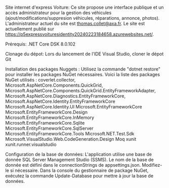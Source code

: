 Site internet d'express Voiture:
Ce site propose une interface publique et un accès administrateur pour la gestion des véhicules (ajout/modifications/suppresion véhicules, réparations, annonce, photos).
L'administrateur actuel du site est thomas.collet@axa.fr.
Le site est actuellement publié sur https://p5expressvoituresidentity20240223184658.azurewebsites.net/.

Prérequis: 
.NET Core DSK 8.0.102

Clonage du dépot:
Lors du lancement de l'IDE Visual Studio, cloner le dépot Git

Installation des packages Nuggets : 
Utilisez la commande "dotnet restore" pour installer les packages NuGet nécessaires. Voici la liste des packages NuGet utilisés :
coverlet.collector, 
Microsoft.AspNetCore.Components.QuickGrid, 
Microsoft.AspNetCore.Components.QuickGrid.EntityFrameworkAdapter, 
Microsoft.AspNetCore.Diagnostics.EntityFrameworkCore, 
Microsoft.AspNetCore.Identity.EntityFrameworkCore
Microsoft.AspNetCore.Identity.UI
Microsoft.EntityFrameworkCore
Microsoft.EntityFrameworkCore.Design
Microsoft.EntityFrameworkCore.InMemory
Microsoft.EntityFrameworkCore.Sqlite
Microsoft.EntityFrameworkCore.SqlServer
Microsoft.EntityFrameworkCore.Tools
Microsoft.NET.Test.Sdk
Microsoft.VisualStudio.Web.CodeGeneration.Design
Moq
xunit
xunit.runner.visualstudio

Configuration de la base de données:
L'application utilise une base de donnée SQL Server Management Studio (SSMS). Le nom de la base de donnée est défini dans le connectionStrings de appsettings.json. Modifiez-le si nécessaire.
Dans la console du gestionnaire de package NuGet, exécutez la commande Update-Database pour mettre à jour la base de données.
